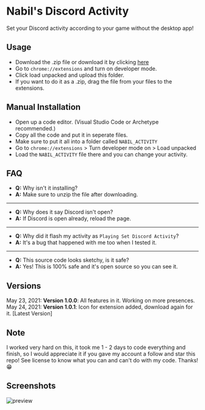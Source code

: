 # Nabil's Discord Activity
Set your Discord activity according to your game without the desktop app!

## Usage
- Download the .zip file or download it by clicking [here](https://cdn.discordapp.com/attachments/824458970319552542/824692713902964796/extension.zip)
- Go to `chrome://extensions` and turn on developer mode.
- Click load unpacked and upload this folder.
- If you want to do it as a .zip, drag the file from your files to the extensions.

## Manual Installation
- Open up a code editor. (Visual Studio Code or Archetype recommended.)
- Copy all the code and put it in seperate files.
- Make sure to put it all into a folder called `NABIL_ACTIVITY`
- Go to `chrome://extensions` > Turn developer mode on > Load unpacked
- Load the `NABIL_ACTIVITY` file there and you can change your activity.

## FAQ
- **Q:** Why isn't it installing?
- **A:** Make sure to unzip the file after downloading.
-----------
- **Q:** Why does it say Discord isn't open?
- **A:** If Discord is open already, reload the page.
-----------
- **Q:** Why did it flash my activity as `Playing Set Discord Activity`?
- **A:** It's a bug that happened with me too when I tested it.
-----------
- **Q:** This source code looks sketchy, is it safe?
- **A:** Yes! This is 100% safe and it's open source so you can see it.

## Versions
May 23, 2021: **Version 1.0.0**: All features in it. Working on more presences.
May 24, 2021: **Version 1.0.1**: Icon for extension added, download again for it. [Latest Version]

## Note
I worked very hard on this, it took me 1 - 2 days to code everything and finish, so I would appreciate it if you gave my account a follow and star this repo! See license to know what you can and can't do with my code. Thanks! 😁

## Screenshots
![preview](https://cdn.discordapp.com/attachments/824365347704012856/824381548538495046/OBSCapture0.png)
